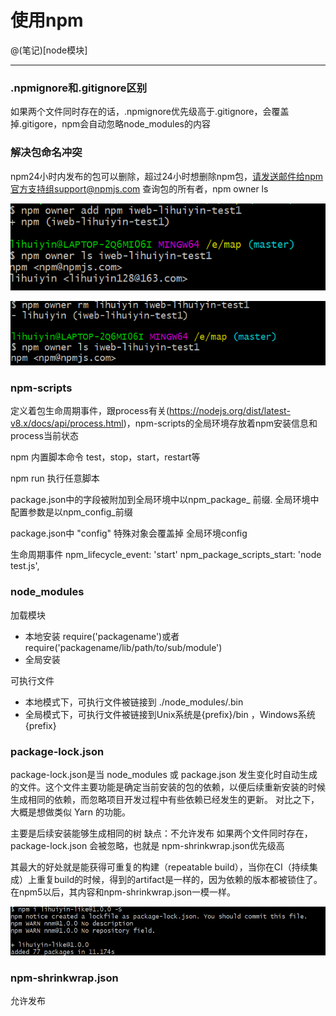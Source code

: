 # 使用npm

@(笔记)[node模块]

-------------------

### .npmignore和.gitignore区别
如果两个文件同时存在的话，.npmignore优先级高于.gitignore，会覆盖掉.gitigore，npm会自动忽略node_modules的内容

### 解决包命名冲突
npm24小时内发布的包可以删除，超过24小时想删除npm包，请发送邮件给npm官方支持组support@npmjs.com
查询包的所有者，npm owner ls <package>

![npm](https://github.com/lhywell/book/blob/master/node/img/301.png)

![npm](https://github.com/lhywell/book/blob/master/node/img/302.png)

### npm-scripts
定义着包生命周期事件，跟process有关(https://nodejs.org/dist/latest-v8.x/docs/api/process.html)，npm-scripts的全局环境存放着npm安装信息和process当前状态

npm 内置脚本命令 test，stop，start，restart等

npm run <stage>执行任意脚本

package.json中的字段被附加到全局环境中以npm_package_ 前缀.
全局环境中配置参数是以npm_config_前缀

package.json中 "config" 特殊对象会覆盖掉 全局环境config

生命周期事件
npm_lifecycle_event: 'start'
npm_package_scripts_start: 'node test.js',

### node_modules
加载模块

- 本地安装 require('packagename')或者require('packagename/lib/path/to/sub/module')
- 全局安装

可执行文件
- 本地模式下，可执行文件被链接到 ./node_modules/.bin
- 全局模式下，可执行文件被链接到Unix系统是{prefix}/bin ，Windows系统{prefix}

### package-lock.json
package-lock.json是当 node_modules 或 package.json 发生变化时自动生成的文件。这个文件主要功能是确定当前安装的包的依赖，以便后续重新安装的时候生成相同的依赖，而忽略项目开发过程中有些依赖已经发生的更新。
对比之下，大概是想做类似 Yarn 的功能。

主要是后续安装能够生成相同的树
缺点：不允许发布
如果两个文件同时存在，package-lock.json 会被忽略，也就是 npm-shrinkwrap.json优先级高

其最大的好处就是能获得可重复的构建（repeatable build），当你在CI（持续集成）上重复build的时候，得到的artifact是一样的，因为依赖的版本都被锁住了。在npm5以后，其内容和npm-shrinkwrap.json一模一样。

![npm](https://github.com/lhywell/book/blob/master/node/img/303.png)


### npm-shrinkwrap.json
允许发布